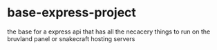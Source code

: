 # base-express-project
the base for a express api that has all the necacery things to run on the bruvland panel or snakecraft hosting servers
